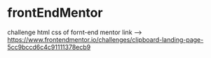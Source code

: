 # frontEndMentor
challenge html css of fornt-end mentor link -->  https://www.frontendmentor.io/challenges/clipboard-landing-page-5cc9bccd6c4c91111378ecb9
